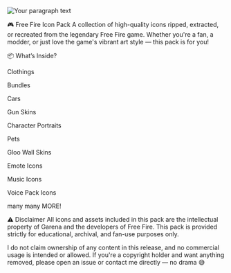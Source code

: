![Your paragraph text](https://github.com/user-attachments/assets/c91f137d-5ddb-479e-8130-1f118734cebf)


🎮 Free Fire Icon Pack
A collection of high-quality icons ripped, extracted, or recreated from the legendary Free Fire game. Whether you're a fan, a modder, or just love the game's vibrant art style — this pack is for you!

📦 What’s Inside?

Clothings

Bundles

Cars

Gun Skins

Character Portraits

Pets

Gloo Wall Skins

Emote Icons

Music Icons

Voice Pack Icons

many many MORE!

⚠️ Disclaimer
All icons and assets included in this pack are the intellectual property of Garena and the developers of Free Fire. This pack is provided strictly for educational, archival, and fan-use purposes only.

I do not claim ownership of any content in this release, and no commercial usage is intended or allowed. If you're a copyright holder and want anything removed, please open an issue or contact me directly — no drama 😅
